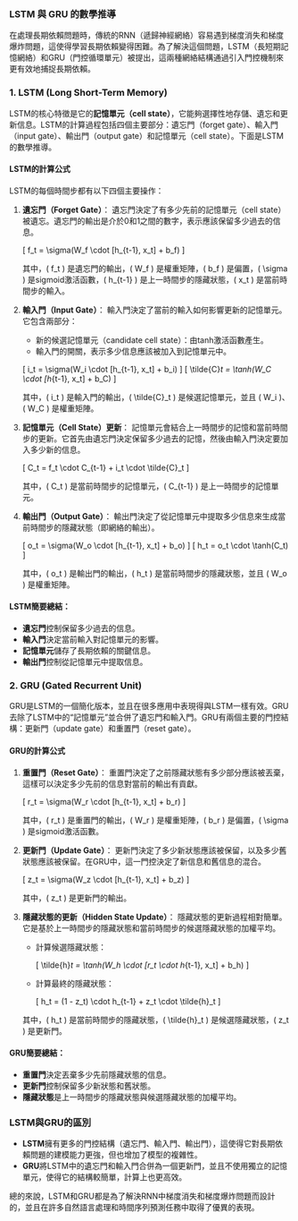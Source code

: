 ### **LSTM 與 GRU 的數學推導**

在處理長期依賴問題時，傳統的RNN（遞歸神經網絡）容易遇到梯度消失和梯度爆炸問題，這使得學習長期依賴變得困難。為了解決這個問題，LSTM（長短期記憶網絡）和GRU（門控循環單元）被提出，這兩種網絡結構通過引入門控機制來更有效地捕捉長期依賴。

### **1. LSTM (Long Short-Term Memory)**

LSTM的核心特徵是它的**記憶單元（cell state）**，它能夠選擇性地存儲、遺忘和更新信息。LSTM的計算過程包括四個主要部分：遺忘門（forget gate）、輸入門（input gate）、輸出門（output gate）和記憶單元（cell state）。下面是LSTM的數學推導。

#### **LSTM的計算公式**

LSTM的每個時間步都有以下四個主要操作：

1. **遺忘門（Forget Gate）**：
   遺忘門決定了有多少先前的記憶單元（cell state）被遺忘。遺忘門的輸出是介於0和1之間的數字，表示應該保留多少過去的信息。

   \[
   f_t = \sigma(W_f \cdot [h_{t-1}, x_t] + b_f)
   \]

   其中，\( f_t \) 是遺忘門的輸出，\( W_f \) 是權重矩陣，\( b_f \) 是偏置，\( \sigma \) 是sigmoid激活函數，\( h_{t-1} \) 是上一時間步的隱藏狀態，\( x_t \) 是當前時間步的輸入。

2. **輸入門（Input Gate）**：
   輸入門決定了當前的輸入如何影響更新的記憶單元。它包含兩部分：
   - 新的候選記憶單元（candidate cell state）：由tanh激活函數產生。
   - 輸入門的開關，表示多少信息應該被加入到記憶單元中。

   \[
   i_t = \sigma(W_i \cdot [h_{t-1}, x_t] + b_i)
   \]
   \[
   \tilde{C}_t = \tanh(W_C \cdot [h_{t-1}, x_t] + b_C)
   \]

   其中，\( i_t \) 是輸入門的輸出，\( \tilde{C}_t \) 是候選記憶單元，並且 \( W_i \)、\( W_C \) 是權重矩陣。

3. **記憶單元（Cell State）更新**：
   記憶單元會結合上一時間步的記憶和當前時間步的更新。它首先由遺忘門決定保留多少過去的記憶，然後由輸入門決定要加入多少新的信息。

   \[
   C_t = f_t \cdot C_{t-1} + i_t \cdot \tilde{C}_t
   \]

   其中，\( C_t \) 是當前時間步的記憶單元，\( C_{t-1} \) 是上一時間步的記憶單元。

4. **輸出門（Output Gate）**：
   輸出門決定了從記憶單元中提取多少信息來生成當前時間步的隱藏狀態（即網絡的輸出）。

   \[
   o_t = \sigma(W_o \cdot [h_{t-1}, x_t] + b_o)
   \]
   \[
   h_t = o_t \cdot \tanh(C_t)
   \]

   其中，\( o_t \) 是輸出門的輸出，\( h_t \) 是當前時間步的隱藏狀態，並且 \( W_o \) 是權重矩陣。

#### **LSTM簡要總結：**

- **遺忘門**控制保留多少過去的信息。
- **輸入門**決定當前輸入對記憶單元的影響。
- **記憶單元**儲存了長期依賴的關鍵信息。
- **輸出門**控制從記憶單元中提取信息。

### **2. GRU (Gated Recurrent Unit)**

GRU是LSTM的一個簡化版本，並且在很多應用中表現得與LSTM一樣有效。GRU去除了LSTM中的“記憶單元”並合併了遺忘門和輸入門。GRU有兩個主要的門控結構：更新門（update gate）和重置門（reset gate）。

#### **GRU的計算公式**

1. **重置門（Reset Gate）**：
   重置門決定了之前隱藏狀態有多少部分應該被丟棄，這樣可以決定多少先前的信息對當前的輸出有貢獻。

   \[
   r_t = \sigma(W_r \cdot [h_{t-1}, x_t] + b_r)
   \]

   其中，\( r_t \) 是重置門的輸出，\( W_r \) 是權重矩陣，\( b_r \) 是偏置，\( \sigma \) 是sigmoid激活函數。

2. **更新門（Update Gate）**：
   更新門決定了多少新狀態應該被保留，以及多少舊狀態應該被保留。在GRU中，這一門控決定了新信息和舊信息的混合。

   \[
   z_t = \sigma(W_z \cdot [h_{t-1}, x_t] + b_z)
   \]

   其中，\( z_t \) 是更新門的輸出。

3. **隱藏狀態的更新（Hidden State Update）**：
   隱藏狀態的更新過程相對簡單。它是基於上一時間步的隱藏狀態和當前時間步的候選隱藏狀態的加權平均。

   - 計算候選隱藏狀態：

     \[
   \tilde{h}_t = \tanh(W_h \cdot [r_t \cdot h_{t-1}, x_t] + b_h)
   \]

   - 計算最終的隱藏狀態：

     \[
   h_t = (1 - z_t) \cdot h_{t-1} + z_t \cdot \tilde{h}_t
   \]

   其中，\( h_t \) 是當前時間步的隱藏狀態，\( \tilde{h}_t \) 是候選隱藏狀態，\( z_t \) 是更新門。

#### **GRU簡要總結：**

- **重置門**決定丟棄多少先前隱藏狀態的信息。
- **更新門**控制保留多少新狀態和舊狀態。
- **隱藏狀態**是上一時間步的隱藏狀態與候選隱藏狀態的加權平均。

### **LSTM與GRU的區別**

- **LSTM**擁有更多的門控結構（遺忘門、輸入門、輸出門），這使得它對長期依賴問題的建模能力更強，但也增加了模型的複雜性。
- **GRU**將LSTM中的遺忘門和輸入門合併為一個更新門，並且不使用獨立的記憶單元，使得它的結構較簡單，計算上也更高效。

總的來說，LSTM和GRU都是為了解決RNN中梯度消失和梯度爆炸問題而設計的，並且在許多自然語言處理和時間序列預測任務中取得了優異的表現。